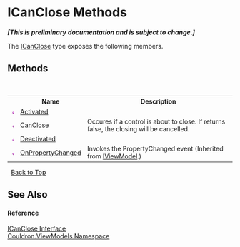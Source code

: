 # ICanClose Methods
 _**\[This is preliminary documentation and is subject to change.\]**_

The <a href="T_Couldron_ViewModels_ICanClose">ICanClose</a> type exposes the following members.


## Methods
&nbsp;<table><tr><th></th><th>Name</th><th>Description</th></tr><tr><td>![Public method](media/pubmethod.gif "Public method")</td><td><a href="M_Couldron_ViewModels_ICanClose_Activated">Activated</a></td><td /></tr><tr><td>![Public method](media/pubmethod.gif "Public method")</td><td><a href="M_Couldron_ViewModels_ICanClose_CanClose">CanClose</a></td><td>
Occures if a control is about to close. If returns false, the closing will be cancelled.</td></tr><tr><td>![Public method](media/pubmethod.gif "Public method")</td><td><a href="M_Couldron_ViewModels_ICanClose_Deactivated">Deactivated</a></td><td /></tr><tr><td>![Public method](media/pubmethod.gif "Public method")</td><td><a href="M_Couldron_ViewModels_IViewModel_OnPropertyChanged">OnPropertyChanged</a></td><td>
Invokes the PropertyChanged event
 (Inherited from <a href="T_Couldron_ViewModels_IViewModel">IViewModel</a>.)</td></tr></table>&nbsp;
<a href="#icanclose-methods">Back to Top</a>

## See Also


#### Reference
<a href="T_Couldron_ViewModels_ICanClose">ICanClose Interface</a><br /><a href="N_Couldron_ViewModels">Couldron.ViewModels Namespace</a><br />